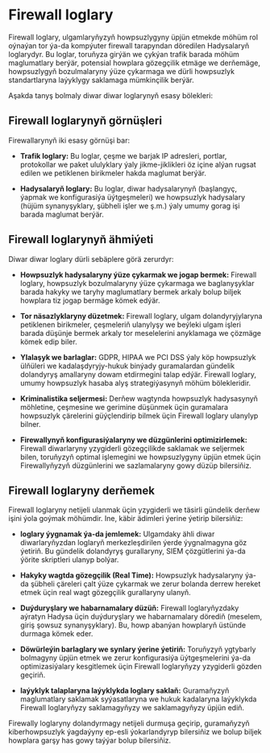 # Firewall loglary

Firewall loglary, ulgamlaryňyzyň howpsuzlygyny üpjün etmekde möhüm rol oýnaýan tor ýa-da kompýuter firewall tarapyndan döredilen Hadysalaryň loglarydyr. Bu loglar, toruňyza girýän we çykýan trafik barada möhüm maglumatlary berýär, potensial howplara gözegçilik etmäge we derňemäge, howpsuzlygyň bozulmalaryny ýüze çykarmaga we dürli howpsuzlyk standartlaryna laýyklygy saklamaga mümkinçilik berýär.

Aşakda tanyş bolmaly diwar diwar loglarynyň esasy bölekleri:

## Firewall loglarynyň görnüşleri

Firewallarynyň iki esasy görnüşi bar:

- **Trafik loglary:** Bu loglar, çeşme we barjak IP adresleri, portlar, protokollar we paket ululyklary ýaly jikme-jiklikleri öz içine alýan rugsat edilen we petiklenen birikmeler hakda maglumat berýär.

- **Hadysalaryň loglary:** Bu loglar, diwar hadysalarynyň (başlangyç, ýapmak we konfigurasiýa üýtgeşmeleri) we howpsuzlyk hadysalary (hüjüm synanyşyklary, şübheli işler we ş.m.) ýaly umumy gorag işi barada maglumat berýär.

## Firewall loglarynyň ähmiýeti

Diwar diwar loglary dürli sebäplere görä zerurdyr:

- **Howpsuzlyk hadysalaryny ýüze çykarmak we jogap bermek:** Firewall loglary, howpsuzlyk bozulmalaryny ýüze çykarmaga we baglanyşyklar barada hakyky we taryhy maglumatlary bermek arkaly bolup biljek howplara tiz jogap bermäge kömek edýär.

- **Tor näsazlyklaryny düzetmek:** Firewall loglary, ulgam dolandyryjylaryna petiklenen birikmeler, çeşmeleriň ulanylyşy we beýleki ulgam işleri barada düşünje bermek arkaly tor meselelerini anyklamaga we çözmäge kömek edip biler.

- **Ylalaşyk we barlaglar:** GDPR, HIPAA we PCI DSS ýaly köp howpsuzlyk ülňüleri we kadalaşdyryjy-hukuk binýady guramalardan gündelik dolandyryş amallaryny dowam etdirmegini talap edýär. Firewall loglary, umumy howpsuzlyk hasaba alyş strategiýasynyň möhüm bölekleridir.

- **Kriminalistika seljermesi:** Derňew wagtynda howpsuzlyk hadysasynyň möhletine, çeşmesine we gerimine düşünmek üçin guramalara howpsuzlyk çärelerini güýçlendirip bilmek üçin Firewall loglary ulanylyp bilner.

- **Firewallynyň konfigurasiýalaryny we düzgünlerini optimizirlemek:** Firewall diwarlaryny yzygiderli gözegçilikde saklamak we seljermek bilen, toruňyzyň optimal işlemegini we howpsuzlygyny üpjün etmek üçin Firewallyňyzyň düzgünlerini we sazlamalaryny gowy düzüp bilersiňiz.

## Firewall loglaryny derňemek

Firewall loglaryny netijeli ulanmak üçin yzygiderli we täsirli gündelik derňew işini ýola goýmak möhümdir. Ine, käbir ädimleri ýerine ýetirip bilersiňiz:

- **loglary ýygnamak ýa-da jemlemek:** Ulgamdaky ähli diwar diwarlaryňyzdan loglaryň merkezleşdirilen ýerde ýygnalmagyna göz ýetiriň. Bu gündelik dolandyryş gurallaryny, SIEM çözgütlerini ýa-da ýörite skriptleri ulanyp bolýar.

- **Hakyky wagtda gözegçilik (Real Time):** Howpsuzlyk hadysalaryny ýa-da şübheli çäreleri çalt ýüze çykarmak we zerur bolanda derrew hereket etmek üçin real wagt gözegçilik gurallaryny ulanyň.

- **Duýduryşlary we habarnamalary düzüň:** Firewall loglaryňyzdaky aýratyn Hadysa üçin duýduryşlary we habarnamalary dörediň (meselem, giriş şowsuz synanyşyklary). Bu, howp abanýan howplaryň üstünde durmaga kömek eder.

- **Döwürleýin barlaglary we synlary ýerine ýetiriň:** Toruňyzyň ygtybarly bolmagyny üpjün etmek we zerur konfigurasiýa üýtgeşmelerini ýa-da optimizasiýalary kesgitlemek üçin Firewall loglaryňyzy yzygiderli gözden geçiriň.

- **laýyklyk talaplaryna laýyklykda loglary saklaň:** Guramaňyzyň maglumatlary saklamak syýasatlaryna we hukuk kadalaryna laýyklykda Firewall loglaryňyzy saklamagyňyzy we saklamagyňyzy üpjün ediň.

Firewally loglaryny dolandyrmagy netijeli durmuşa geçirip, guramaňyzyň kiberhowpsuzlyk ýagdaýyny ep-esli ýokarlandyryp bilersiňiz we bolup biljek howplara garşy has gowy taýýar bolup bilersiňiz.